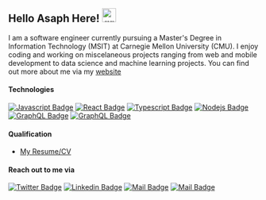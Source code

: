 ## Hello Asaph Here! <img src="https://user-images.githubusercontent.com/1303154/88677602-1635ba80-d120-11ea-84d8-d263ba5fc3c0.gif" width="28px" height="28px" alt="greeting">

I am a software engineer currently pursuing a Master's Degree in Information Technology (MSIT) at Carnegie Mellon University (CMU). I enjoy coding and working on miscelaneous projects ranging from web and mobile development to data science and machine learning projects. You can find out more about me via my [website](https://portfolio-asaph.herokuapp.com/)

#### Technologies

[![Javascript Badge](https://img.shields.io/badge/-Javascript-F0DB4F?style=for-the-badge&labelColor=black&logo=javascript&logoColor=F0DB4F)](#)
[![React Badge](https://img.shields.io/badge/-React-61DBFB?style=for-the-badge&labelColor=black&logo=react&logoColor=61DBFB)](#)
[![Typescript Badge](https://img.shields.io/badge/-Typescript-007acc?style=for-the-badge&labelColor=black&logo=typescript&logoColor=007acc)](#) 
[![Nodejs Badge](https://img.shields.io/badge/-Nodejs-3C873A?style=for-the-badge&labelColor=black&logo=node.js&logoColor=3C873A)](#) 
[![GraphQL Badge](https://img.shields.io/badge/-Python-e535ab?style=for-the-badge&labelColor=black&logo=python&logoColor=e535ab)](#)
[![GraphQL Badge](https://img.shields.io/badge/-Pandas-e535ab?style=for-the-badge&labelColor=black&logo=pandas&logoColor=61DBFB)](#)


#### Qualification
- [My Resume/CV](https://github.com/asaphirabaruta/asaphirabaruta/blob/main/Resume/Asaph_Resume.pdf)


#### Reach out to me via

[![Twitter Badge](https://img.shields.io/badge/-@Asaph_Ira-1ca0f1?style=flat&labelColor=1ca0f1&logo=twitter&logoColor=white&link=https://twitter.com/Asaph_Ira)](https://twitter.com/Asaph_Ira)
[![Linkedin Badge](https://img.shields.io/badge/-Asaph-0e76a8?style=flat&labelColor=0e76a8&logo=linkedin&logoColor=white)](https://www.linkedin.com/in/asaph-irabaruta-745087176) [![Mail Badge](https://img.shields.io/badge/-@asaphirabaruta-e84393?style=flat&labelColor=e84393&logo=instagram&logoColor=white)](https://www.instagram.com/asaphirabaruta) [![Mail Badge](https://img.shields.io/badge/-asaphirabaruta1-c0392b?style=flat&labelColor=c0392b&logo=gmail&logoColor=white)](mailto:asaphirabaruta1@gmail.com)

